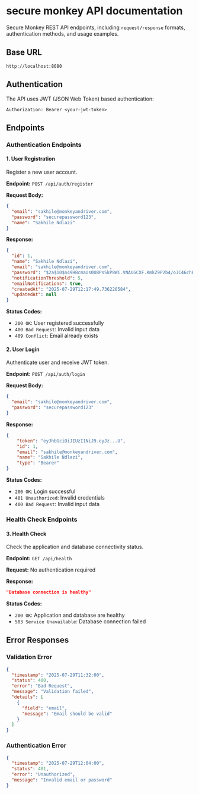 # secure monkey API documentation
Secure Monkey REST API endpoints, including `request/response` formats, authentication methods, and usage examples.

## Base URL
```
http://localhost:8080
```

## Authentication
The API uses JWT (JSON Web Token) based authentication:
```
Authorization: Bearer <your-jwt-token>
```

## Endpoints

### Authentication Endpoints

#### 1. User Registration
Register a new user account.

**Endpoint:** `POST /api/auth/register`

**Request Body:**
```json
{
  "email": "sakhile@monkeyandriver.com",
  "password": "securepassword123",
  "name": "Sakhile Ndlazi"
}
```

**Response:**
```json
{
  "id": 1,
  "name": "Sakhile Ndlazi",
  "email": "sakhile@monkeyandriver.com",
  "password": "$2a$10$n49HBcmaUs0U8PsSkP8Wi.VNAUGCXF.KmkZ9P2b4/oJC46chBHg4W",
  "notificationThreshold": 5,
  "emailNotifications": true,
  "createdAt": "2025-07-29T12:17:49.736220584",
  "updatedAt": null
}
```

**Status Codes:**
- `200 OK`: User registered successfully
- `400 Bad Request`: Invalid input data
- `409 Conflict`: Email already exists

#### 2. User Login
Authenticate user and receive JWT token.

**Endpoint:** `POST /api/auth/login`

**Request Body:**
```json
{
  "email": "sakhile@monkeyandriver.com",
  "password": "securepassword123"
}
```

**Response:**
```json
{
    "token": "eyJhbGciOiJIUzI1NiJ9.eyJz...U",
    "id": 1,
    "email": "sakhile@monkeyandriver.com",
    "name": "Sakhile Ndlazi",
    "type": "Bearer"
}
```

**Status Codes:**
- `200 OK`: Login successful
- `401 Unauthorized`: Invalid credentials
- `400 Bad Request`: Invalid input data

### Health Check Endpoints

#### 3. Health Check
Check the application and database connectivity status.

**Endpoint:** `GET /api/health`

**Request:** No authentication required

**Response:**
```json
"Database connection is healthy"
```

**Status Codes:**
- `200 OK`: Application and database are healthy
- `503 Service Unavailable`: Database connection failed

## Error Responses

### Validation Error
```json
{
  "timestamp": "2025-07-29T11:32:00",
  "status": 400,
  "error": "Bad Request",
  "message": "Validation failed",
  "details": [
    {
      "field": "email",
      "message": "Email should be valid"
    }
  ]
}
```

### Authentication Error
```json
{
  "timestamp": "2025-07-29T12:04:00",
  "status": 401,
  "error": "Unauthorized",
  "message": "Invalid email or password"
}
```
